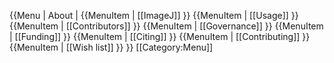 {{Menu | About
|
{{MenuItem | [[ImageJ]] }}
{{MenuItem | [[Usage]] }}
{{MenuItem | [[Contributors]] }}
{{MenuItem | [[Governance]] }}
{{MenuItem | [[Funding]] }}
{{MenuItem | [[Citing]] }}
{{MenuItem | [[Contributing]] }}
{{MenuItem | [[Wish list]] }}
}}
<noinclude>
[[Category:Menu]]
</noinclude>
